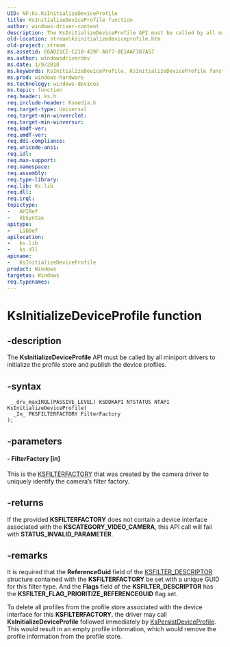 ```yaml
---
UID: NF:ks.KsInitializeDeviceProfile
title: KsInitializeDeviceProfile function
author: windows-driver-content
description: The KsInitializeDeviceProfile API must be called by all miniport drivers to initialize the profile store and publish the device profiles.
old-location: stream\ksinitializedeviceprofile.htm
old-project: stream
ms.assetid: E6AD21CE-C218-439F-A8F7-8E1AAF307A57
ms.author: windowsdriverdev
ms.date: 1/9/2018
ms.keywords: KsInitializeDeviceProfile, KsInitializeDeviceProfile function [Streaming Media Devices], stream.ksinitializedeviceprofile, ks/KsInitializeDeviceProfile
ms.prod: windows-hardware
ms.technology: windows-devices
ms.topic: function
req.header: ks.h
req.include-header: Ksmedia.h
req.target-type: Universal
req.target-min-winverclnt: 
req.target-min-winversvr: 
req.kmdf-ver: 
req.umdf-ver: 
req.ddi-compliance: 
req.unicode-ansi: 
req.idl: 
req.max-support: 
req.namespace: 
req.assembly: 
req.type-library: 
req.lib: Ks.lib
req.dll: 
req.irql: 
topictype:
-	APIRef
-	kbSyntax
apitype:
-	LibDef
apilocation:
-	ks.lib
-	ks.dll
apiname:
-	KsInitializeDeviceProfile
product: Windows
targetos: Windows
req.typenames: 
---
```


# KsInitializeDeviceProfile function


## -description


The <b>KsInitializeDeviceProfile</b> API must be called by all miniport drivers to initialize the profile store and publish the device profiles.



## -syntax


````
 __drv_maxIRQL(PASSIVE_LEVEL) KSDDKAPI NTSTATUS NTAPI KsInitializeDeviceProfile(
  _In_ PKSFILTERFACTORY FilterFactory
);
````


## -parameters




#### - FilterFactory [in]

This is the <a href="..\ks\ns-ks-_ksfilterfactory.md">KSFILTERFACTORY</a> that was created by the camera driver to uniquely identify the camera’s filter factory.


## -returns


If the provided <b>KSFILTERFACTORY</b> does not contain a device interface associated with the <b>KSCATEGORY_VIDEO_CAMERA</b>, this API call will fail with <b>STATUS_INVALID_PARAMETER</b>.



## -remarks


It is required that the <b>ReferenceGuid</b> field of the <a href="..\ks\ns-ks-_ksfilter_descriptor.md">KSFILTER_DESCRIPTOR</a> structure contained with the <b>KSFILTERFACTORY</b> be set with a unique GUID for this filter type.  And the <b>Flags</b> field of the <b>KSFILTER_DESCRIPTOR</b> has the <b>KSFILTER_FLAG_PRIORITIZE_REFERENCEGUID</b> flag set.

To delete all profiles from the profile store associated with the device interface for this <b>KSFILTERFACTORY</b>, the driver may call <b>KsInitializeDeviceProfile</b> followed immediately by <a href="..\ks\nf-ks-kspersistdeviceprofile.md">KsPersistDeviceProfile</a>.  This would result in an empty profile information, which would remove the profile information from the profile store.


